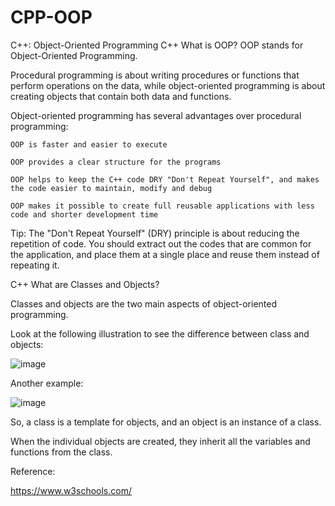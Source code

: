 # CPP-OOP
C++: Object-Oriented Programming
C++ What is OOP?
OOP stands for Object-Oriented Programming.

Procedural programming is about writing procedures or functions that perform operations on the data, while object-oriented programming is about creating objects that contain both data and functions.

Object-oriented programming has several advantages over procedural programming:

	OOP is faster and easier to execute
	
	OOP provides a clear structure for the programs
	
	OOP helps to keep the C++ code DRY "Don't Repeat Yourself", and makes the code easier to maintain, modify and debug
	
	OOP makes it possible to create full reusable applications with less code and shorter development time

Tip: The "Don't Repeat Yourself" (DRY) principle is about reducing the repetition of code. You should extract out the codes that are common for the application, and place them at a single place and reuse them instead of repeating it.

C++ What are Classes and Objects?

Classes and objects are the two main aspects of object-oriented programming.

Look at the following illustration to see the difference between class and objects:

![image](https://user-images.githubusercontent.com/89701590/182160193-6dfae3a7-20a6-4646-8c53-287c4a269ba0.png)

Another example:

![image](https://user-images.githubusercontent.com/89701590/182160327-a7ccc6dc-fc40-418c-a8a8-934715dda864.png)

So, a class is a template for objects, and an object is an instance of a class.

When the individual objects are created, they inherit all the variables and functions from the class.

Reference:

https://www.w3schools.com/
